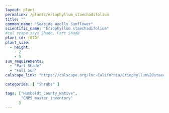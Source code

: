 ```yaml
---
layout: plant                                                              
permalink: /plants/eriophyllum_staechadifolium
title: ""
common_name: "Seaside Woolly Sunflower"
scientific_name: "Eriophyllum staechadifolium"
#cal scape says Shade, Part Shade
plant_id: f070f
plant_size:
  - height: 
    - 2
    - 5
sun_requirements:
  - "Part Shade"
  - "Full Sun"
calscape_link: "https://calscape.org/loc-California/Eriophyllum%20staechadifolium(%20)"

categories: [ "Shrubs" ]

tags: ["Humboldt_County_Native",
       "CNPS_master_inventory"
      ]
---
```



